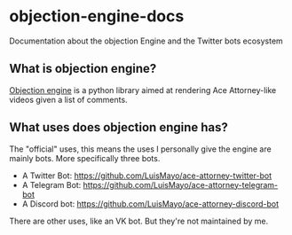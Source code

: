 # objection-engine-docs
Documentation about the objection Engine and the Twitter bots ecosystem

## What is objection engine?
[Objection engine](https://github.com/LuisMayo/objection_engine) is a python library aimed at rendering Ace Attorney-like videos given a list of comments.

## What uses does objection engine has?
The "official" uses, this means the uses I personally give the engine are mainly bots. More specifically three bots.

- A Twitter Bot: https://github.com/LuisMayo/ace-attorney-twitter-bot
- A Telegram Bot: https://github.com/LuisMayo/ace-attorney-telegram-bot
- A Discord bot: https://github.com/LuisMayo/ace-attorney-discord-bot

There are other uses, like an VK bot. But they're not maintained by me.

